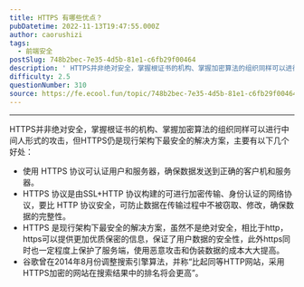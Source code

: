 ```yaml
---
title: HTTPS 有哪些优点？
pubDatetime: 2022-11-13T19:47:55.000Z
author: caorushizi
tags:
  - 前端安全
postSlug: 748b2bec-7e35-4d5b-81e1-c6fb29f00464
description: ' HTTPS并非绝对安全，掌握根证书的机构、掌握加密算法的组织同样可以进行中间人形式的攻击，但HTTPS仍是现行架构下最安全的解决方案，主要有以下几个好处： 使用 HTTPS 协议可认证用户和服务器，确保数据发送到正确的客户机和服务器。 HTTPS 协议是由SSL+HTTP 协议构建的可进行加密传输、身份认证的网络协议，要比 HTTP 协议安全，可防止数据在传输过程中不被窃取、修改，确保数据的完整'
difficulty: 2.5
questionNumber: 310
source: https://fe.ecool.fun/topic/748b2bec-7e35-4d5b-81e1-c6fb29f00464
---
```


<p></p>

---

HTTPS并非绝对安全，掌握根证书的机构、掌握加密算法的组织同样可以进行中间人形式的攻击，但HTTPS仍是现行架构下最安全的解决方案，主要有以下几个好处：

* 使用 HTTPS 协议可认证用户和服务器，确保数据发送到正确的客户机和服务器。
* HTTPS 协议是由SSL+HTTP 协议构建的可进行加密传输、身份认证的网络协议，要比 HTTP 协议安全，可防止数据在传输过程中不被窃取、修改，确保数据的完整性。
* HTTPS 是现行架构下最安全的解决方案，虽然不是绝对安全，相比于http，https可以提供更加优质保密的信息，保证了用户数据的安全性，此外https同时也一定程度上保护了服务端，使用恶意攻击和伪装数据的成本大大提高。
* 谷歌曾在2014年8月份调整搜索引擎算法，并称“比起同等HTTP网站，采用HTTPS加密的网站在搜索结果中的排名将会更高”。

